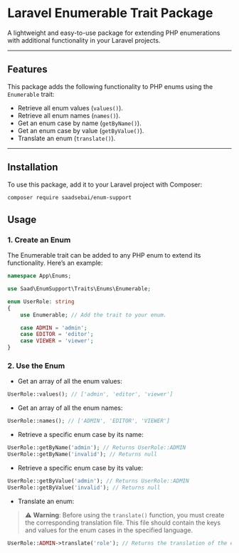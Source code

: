 # Laravel Enumerable Trait Package

A lightweight and easy-to-use package for extending PHP enumerations with additional functionality in your Laravel projects.

---

## Features

This package adds the following functionality to PHP enums using the `Enumerable` trait:

- Retrieve all enum values (`values()`).
- Retrieve all enum names (`names()`).
- Get an enum case by name (`getByName()`).
- Get an enum case by value (`getByValue()`).
- Translate an enum (`translate()`).

---

## Installation

To use this package, add it to your Laravel project with Composer:

```bash
composer require saadsebai/enum-support
```

## Usage

### 1. Create an Enum

The Enumerable trait can be added to any PHP enum to extend its functionality. Here’s an example:

```php
namespace App\Enums;

use Saad\EnumSupport\Traits\Enums\Enumerable;

enum UserRole: string
{
    use Enumerable; // Add the trait to your enum.

    case ADMIN = 'admin';
    case EDITOR = 'editor';
    case VIEWER = 'viewer';
}
```
### 2. Use the Enum

- Get an array of all the enum values:
```php
UserRole::values(); // ['admin', 'editor', 'viewer']
```

- Get an array of all the enum names:
```php
UserRole::names(); // ['ADMIN', 'EDITOR', 'VIEWER']
```

- Retrieve a specific enum case by its name:
```php
UserRole::getByName('admin'); // Returns UserRole::ADMIN
UserRole::getByName('invalid'); // Returns null
```

- Retrieve a specific enum case by its value:
```php
UserRole::getByValue('admin'); // Returns UserRole::ADMIN
UserRole::getByValue('invalid'); // Returns null
```

- Translate an enum:
> ⚠ **Warning**: Before using the `translate()` function, you must create the corresponding translation file. This file should contain the keys and values for the enum cases in the specified language.

```php
UserRole::ADMIN->translate('role'); // Returns the translation of the enum value using the giving translation file path.
```